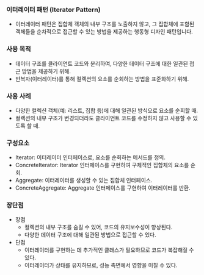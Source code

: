 ### 이터레이터 패턴 (Iterator Pattern)
- 이터레이터 패턴은 집합체 객체의 내부 구조를 노출하지 않고, 그 집합체에 포함된 객체들을 순차적으로 접근할 수 있는 방법을 제공하는 행동형 디자인 패턴입니다.

### 사용 목적
- 데이터 구조를 클라이언트 코드와 분리하여, 다양한 데이터 구조에 대한 일관된 접근 방법을 제공하기 위해.
- 반복자(이터레이터)를 통해 컬렉션의 요소를 순회하는 방법을 표준화하기 위해.

### 사용 사례
- 다양한 컬렉션 객체(예: 리스트, 집합 등)에 대해 일관된 방식으로 요소를 순회할 때.
- 컬렉션의 내부 구조가 변경되더라도 클라이언트 코드를 수정하지 않고 사용할 수 있도록 할 때.

### 구성요소
- Iterator: 이터레이터 인터페이스로, 요소를 순회하는 메서드를 정의.
- ConcreteIterator: Iterator 인터페이스를 구현하여 구체적인 집합체의 요소를 순회.
- Aggregate: 이터레이터를 생성할 수 있는 집합체 인터페이스.
- ConcreteAggregate: Aggregate 인터페이스를 구현하여 이터레이터를 반환. 

### 장단점
- 장점
  - 컬렉션의 내부 구조를 숨길 수 있어, 코드의 유지보수성이 향상된다.
  - 다양한 데이터 구조에 대해 일관된 방법으로 접근할 수 있다.
- 단점 
  - 이터레이터를 구현하는 데 추가적인 클래스가 필요하므로 코드가 복잡해질 수 있다. 
  - 이터레이터가 상태를 유지하므로, 성능 측면에서 영향을 미칠 수 있다.